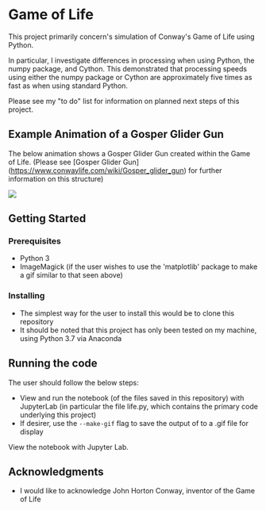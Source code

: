 # Game of Life

This project primarily concern's simulation of Conway's Game of Life using Python. 

In particular, I investigate differences in processing when using Python, the numpy package, and Cython. This demonstrated that processing speeds using either the numpy package or Cython are approximately five times as fast as when using standard Python.

Please see my "to do" list for information on planned next steps of this project.

## Example Animation of a Gosper Glider Gun 
The below animation shows a Gosper Glider Gun created within the Game of Life. (Please see [Gosper Glider Gun] (https://www.conwaylife.com/wiki/Gosper_glider_gun) for further information on this structure)

![](gosper.gif)

## Getting Started

### Prerequisites
- Python 3
- ImageMagick (if the user wishes to use the 'matplotlib' package to make a gif similar to that seen above)

### Installing
- The simplest way for the user to install this would be to clone this repository
- It should be noted that this project has only been tested on my machine, using Python 3.7 via Anaconda

## Running the code
The user should follow the below steps:
- View and run the notebook (of the files saved in this repository) with JupyterLab (in particular the file life.py, which contains the primary code underlying this project)
- If desirer, use the `--make-gif` flag to save the output of to a .gif file for display

View the notebook with Jupyter Lab.

## Acknowledgments
- I would like to acknowledge John Horton Conway, inventor of the Game of Life
